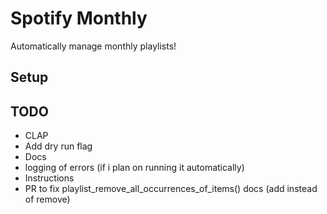 # Spotify Monthly
Automatically manage monthly playlists!

## Setup

## TODO
- CLAP
- Add dry run flag
- Docs
- logging of errors (if i plan on running it automatically)
- Instructions
- PR to fix playlist_remove_all_occurrences_of_items() docs (add instead of remove)
